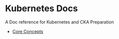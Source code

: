 # Kubernetes Docs
A Doc reference for Kubernetes and CKA Preparation

* [Core Concepts](docs/core-concepts.md)
